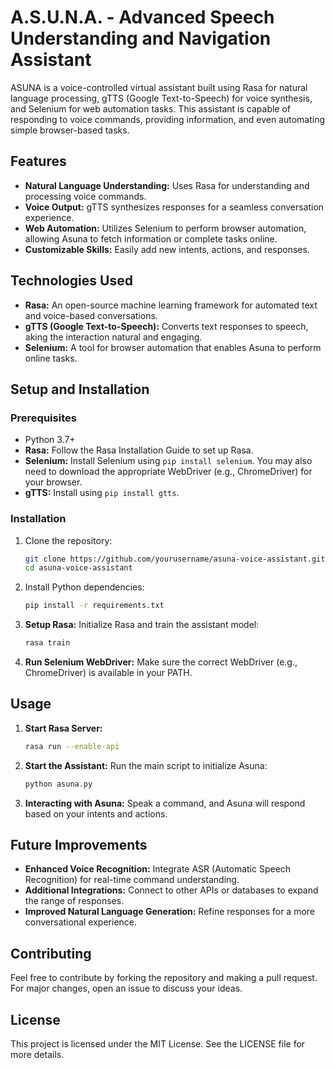 # A.S.U.N.A. - Advanced Speech Understanding and Navigation Assistant

ASUNA is a voice-controlled virtual assistant built using Rasa for natural language processing, gTTS (Google Text-to-Speech) for voice synthesis, and Selenium for web automation tasks. This assistant is capable of responding to voice commands, providing information, and even automating simple browser-based tasks.

## Features

* **Natural Language Understanding:** Uses Rasa for understanding and processing voice commands.
* **Voice Output:** gTTS synthesizes responses for a seamless conversation experience.
* **Web Automation:** Utilizes Selenium to perform browser automation, allowing Asuna to fetch information or complete tasks online.
* **Customizable Skills:** Easily add new intents, actions, and responses.

## Technologies Used

* **Rasa:** An open-source machine learning framework for automated text and voice-based conversations.
* **gTTS (Google Text-to-Speech):** Converts text responses to speech, aking the interaction natural and engaging.
* **Selenium:** A tool for browser automation that enables Asuna to perform online tasks.

## Setup and Installation

### Prerequisites
* Python 3.7+
* **Rasa:** Follow the Rasa Installation Guide to set up Rasa.
* **Selenium:** Install Selenium using `pip install selenium`. You may also need to download the appropriate WebDriver (e.g., ChromeDriver) for your browser.
* **gTTS:** Install using `pip install gtts`.

### Installation

1. Clone the repository:
    ```bash
    git clone https://github.com/yourusername/asuna-voice-assistant.git
    cd asuna-voice-assistant
    ```

2. Install Python dependencies:
    ```bash
    pip install -r requirements.txt
    ```

3. **Setup Rasa:**
    Initialize Rasa and train the assistant model:
    ```bash
    rasa train
    ```

4. **Run Selenium WebDriver:**
    Make sure the correct WebDriver (e.g., ChromeDriver) is available in your PATH.

## Usage

1. **Start Rasa Server:**
    ```bash
    rasa run --enable-api
    ```

2. **Start the Assistant:**
    Run the main script to initialize Asuna:
    ```bash
    python asuna.py
    ```

3. **Interacting with Asuna:**
    Speak a command, and Asuna will respond based on your intents and actions.

##  Future Improvements

* **Enhanced Voice Recognition:** Integrate ASR (Automatic Speech Recognition) for real-time command understanding.
* **Additional Integrations:** Connect to other APIs or databases to expand the range of responses.
* **Improved Natural Language Generation:** Refine responses for a more conversational experience.

## Contributing

Feel free to contribute by forking the repository and making a pull request. For major changes, open an issue to discuss your ideas.

## License

This project is licensed under the MIT License. See the LICENSE file for more details.
